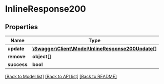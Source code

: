 # InlineResponse200

## Properties
Name | Type | Description | Notes
------------ | ------------- | ------------- | -------------
**update** | [**\Swagger\Client\Model\InlineResponse200Update[]**](InlineResponse200Update.md) |  | [optional] 
**remove** | **object[]** |  | [optional] 
**success** | **bool** |  | [optional] 

[[Back to Model list]](../../README.md#documentation-for-models) [[Back to API list]](../../README.md#documentation-for-api-endpoints) [[Back to README]](../../README.md)

